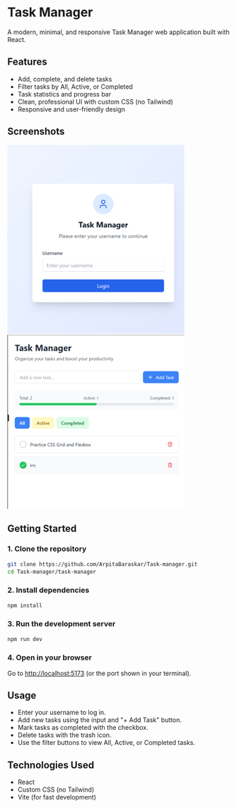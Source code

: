 # Task Manager

A modern, minimal, and responsive Task Manager web application built with React.

## Features
- Add, complete, and delete tasks
- Filter tasks by All, Active, or Completed
- Task statistics and progress bar
- Clean, professional UI with custom CSS (no Tailwind)
- Responsive and user-friendly design

## Screenshots
<img src="./src/screenshots/Login.png" alt="Login Screen" width="400"/>
<img src="./src/screenshots/dashboard.png" alt="Dashboard" width="400"/>

## Getting Started

### 1. Clone the repository
```sh
git clone https://github.com/ArpitaBaraskar/Task-manager.git
cd Task-manager/task-manager
```

### 2. Install dependencies
```sh
npm install
```

### 3. Run the development server
```sh
npm run dev
```

### 4. Open in your browser
Go to [http://localhost:5173](http://localhost:5173) (or the port shown in your terminal).

## Usage
- Enter your username to log in.
- Add new tasks using the input and "+ Add Task" button.
- Mark tasks as completed with the checkbox.
- Delete tasks with the trash icon.
- Use the filter buttons to view All, Active, or Completed tasks.

## Technologies Used
- React
- Custom CSS (no Tailwind)
- Vite (for fast development)
